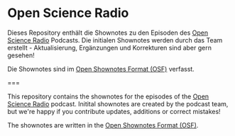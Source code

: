 Open Science Radio
================

Dieses Repository enthält die Shownotes zu den Episoden des <a href="http://www.openscienceradio.de/">Open Science Radio</a> Podcasts. Die initialen Shownotes werden durch das Team erstellt - Aktualisierung, Ergänzungen und Korrekturen sind aber gern gesehen!

Die Shownotes sind im <a href="https://github.com/shownotes/OpenShownotesFormat">Open Shownotes Format (OSF)</a> verfasst.

===

This repository contains the shownotes for the episodes of the <a href="http://www.openscienceradio.de/">Open Science Radio</a> podcast. Initital shownotes are created by the podcast team, but we're happy if you contribute updates, additions or correct mistakes!

The shownotes are written in the <a href="https://github.com/shownotes/OpenShownotesFormat">Open Shownotes Format (OSF)</a>.
